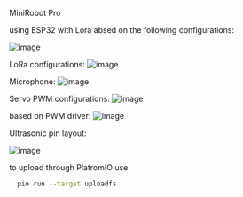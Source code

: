 MiniRobot Pro 


using ESP32 with Lora absed on the following configurations:


![image](https://github.com/user-attachments/assets/6cf0427e-475e-4988-87b8-b4b2e99a96ad)



LoRa configurations: 
![image](https://github.com/user-attachments/assets/893ae3b5-fa42-4617-8f33-be75253f90d6)


Microphone: 
![image](https://github.com/user-attachments/assets/5ea4ef2e-26d9-4610-ab8c-ff5bd55f8994)


Servo PWM configurations:
![image](https://github.com/user-attachments/assets/060212b3-ad45-4642-a088-f9eae1ca425a)

based on PWM driver:
![image](https://github.com/user-attachments/assets/8b7f4a67-49ef-4a6b-b809-b02b56301c6f)


Ultrasonic pin layout:

![image](https://github.com/user-attachments/assets/231f6f59-587d-471f-94ff-f2df38c910b8)





to upload through PlatromIO use:

```bash
  pio run --target uploadfs
```
